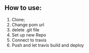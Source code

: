 

## How to use: 
1. Clone;
2. Change pom url
3. delete .git file
4. Set up new Repo
5. Connect to travis
6. Push and let travis build and deploy


